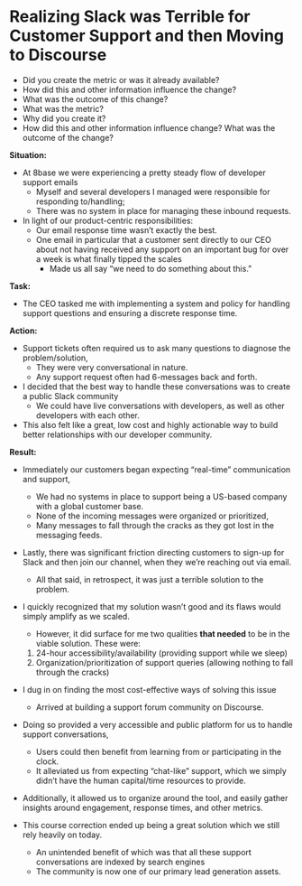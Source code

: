 # Realizing Slack was Terrible for Customer Support and then Moving to Discourse

- Did you create the metric or was it already available? 
- How did this and other information influence the change? 
- What was the outcome of this change? 
- What was the metric? 
- Why did you create it? 
- How did this and other information influence change? What was the outcome of the change?

**Situation:** 
- At 8base we were experiencing a pretty steady flow of developer support emails 
	- Myself and several developers I managed were responsible for responding to/handling; 
	- There was no system in place for managing these inbound requests. 
- In light of our product-centric responsibilities: 
	- Our email response time wasn’t exactly the best. 
	- One email in particular that a customer sent directly to our CEO about not having received any support on an important bug for over a week is what finally tipped the scales
		- Made us all say “we need to do something about this.”
    
**Task:** 
- The CEO tasked me with implementing a system and policy for handling support questions and ensuring a discrete response time.
    
**Action:** 
- Support tickets often required us to ask many questions to diagnose the problem/solution, 
	- They were very conversational in nature. 
	- Any support request often had 6-messages back and forth. 
- I decided that the best way to handle these conversations was to create a public Slack community 
	- We could have live conversations with developers, as well as other developers with each other. 
- This also felt like a great, low cost and highly actionable way to build better relationships with our developer community.
    
**Result:** 
- Immediately our customers began expecting “real-time” communication and support, 
	- We had no systems in place to support being a US-based company with a global customer base. 
	- None of the incoming messages were organized or prioritized, 
	- Many messages to fall through the cracks as they got lost in the messaging feeds. 
- Lastly, there was significant friction directing customers to sign-up for Slack and then join our channel, when they we’re reaching out via email. 
	- All that said, in retrospect, it was just a terrible solution to the problem. 
    
- I quickly recognized that my solution wasn’t good and its flaws would simply amplify as we scaled. 
	- However, it did surface for me two qualities **that needed** to be in the viable solution. These were:
    
	1. 24-hour accessibility/availability (providing support while we sleep)
	2. Organization/prioritization of support queries (allowing nothing to fall through the cracks)
    
- I dug in on finding the most cost-effective ways of solving this issue 
	- Arrived at building a support forum community on Discourse. 
- Doing so provided a very accessible and public platform for us to handle support conversations, 
	- Users could then benefit from learning from or participating in the clock.
	- It alleviated us from expecting “chat-like” support, which we simply didn’t have the human capital/time resources to provide.  
- Additionally, it allowed us to organize around the tool, and easily gather insights around engagement, response times, and other metrics.
    
- This course correction ended up being a great solution which we still rely heavily on today. 
	- An unintended benefit of which was that all these support conversations are indexed by search engines
	- The community is now one of our primary lead generation assets.